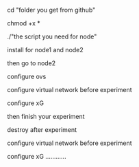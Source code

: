 cd "folder you get from github"

chmod +x *

./"the script you need for node"

install for node1 and node2

then go to node2

configure ovs

configure virtual network before experiment

configure xG

then finish your experiment

destroy after experiment

configure virtual network before experiment

configure xG
............